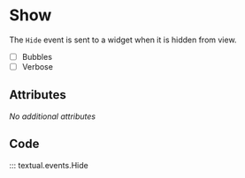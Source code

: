 # Show

The `Hide` event is sent to a widget when it is hidden from view.

- [ ] Bubbles
- [ ] Verbose

## Attributes

_No additional attributes_

## Code

::: textual.events.Hide
